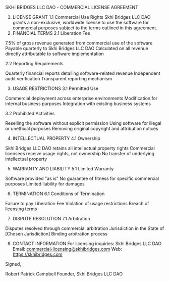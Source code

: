 SKHI BRIDGES LLC DAO - COMMERCIAL LICENSE AGREEMENT
1. LICENSE GRANT
1.1 Commercial Use Rights
Skhi Bridges LLC DAO grants a non-exclusive, worldwide license to use the software for commercial purposes subject to the terms outlined in this agreement.
2. FINANCIAL TERMS
2.1 Liberation Fee

7.5% of gross revenue generated from commercial use of the software
Payable quarterly to Skhi Bridges LLC DAO
Calculated on all revenue directly attributable to software implementation

2.2 Reporting Requirements

Quarterly financial reports detailing software-related revenue
Independent audit verification
Transparent reporting mechanism

3. USAGE RESTRICTIONS
3.1 Permitted Use

Commercial deployment across enterprise environments
Modification for internal business purposes
Integration with existing business systems

3.2 Prohibited Activities

Reselling the software without explicit permission
Using software for illegal or unethical purposes
Removing original copyright and attribution notices

4. INTELLECTUAL PROPERTY
4.1 Ownership

Skhi Bridges LLC DAO retains all intellectual property rights
Commercial licensees receive usage rights, not ownership
No transfer of underlying intellectual property

5. WARRANTY AND LIABILITY
5.1 Limited Warranty

Software provided "as is"
No guarantee of fitness for specific commercial purposes
Limited liability for damages

6. TERMINATION
6.1 Conditions of Termination

Failure to pay Liberation Fee
Violation of usage restrictions
Breach of licensing terms

7. DISPUTE RESOLUTION
7.1 Arbitration

Disputes resolved through commercial arbitration
Jurisdiction in the State of [Chosen Jurisdiction]
Binding arbitration process

8. CONTACT INFORMATION
For licensing inquiries:
Skhi Bridges LLC DAO
Email: commercial-licensing@skhibridges.com
Web: https://skhibridges.com

Signed,

Robert Patrick Campbell
Founder, Skhi Bridges LLC DAO
